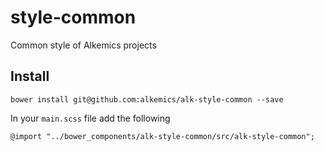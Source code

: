 style-common
============

Common style of Alkemics projects

Install
-------

    bower install git@github.com:alkemics/alk-style-common --save

In your `main.scss` file add the following

    @import "../bower_components/alk-style-common/src/alk-style-common";
